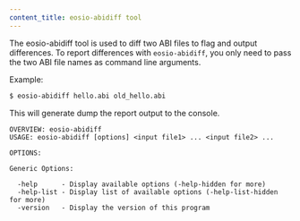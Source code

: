 ```yaml
---
content_title: eosio-abidiff tool
---
```


The eosio-abidiff tool is used to diff two ABI files to flag and output differences.
To report differences with ```eosio-abidiff```, you only need to pass the two ABI file names as command line arguments.

Example:
```bash
$ eosio-abidiff hello.abi old_hello.abi
```

This will generate dump the report output to the console.

```
OVERVIEW: eosio-abidiff
USAGE: eosio-abidiff [options] <input file1> ... <input file2> ...

OPTIONS:

Generic Options:

  -help      - Display available options (-help-hidden for more)
  -help-list - Display list of available options (-help-list-hidden for more)
  -version   - Display the version of this program
```

